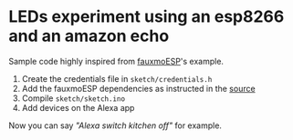 # LEDs experiment using an esp8266 and an amazon echo

Sample code highly inspired from [fauxmoESP](https://bitbucket.org/xoseperez/fauxmoesp)'s example.

1. Create the credentials file in `sketch/credentials.h`
2. Add the fauxmoESP dependencies as instructed in the [source]((https://bitbucket.org/xoseperez/fauxmoesp))
3. Compile `sketch/sketch.ino`
4. Add devices on the Alexa app

Now you can say _"Alexa switch kitchen off"_ for example.
